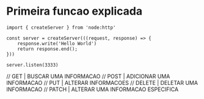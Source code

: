 # Primeira funcao explicada
``` Js
import { createServer } from 'node:http'

const server = createServer(((request, response) => {
    response.write('Hello World')
    return response.end();
}))

server.listen(3333)
```


// GET      | BUSCAR UMA INFORMACAO
// POST     | ADICIONAR UMA INFORMACAO
// PUT      | ALTERAR INFORMACOES
// DELETE   | DELETAR UMA INFORMACAO 
// PATCH    | ALTERAR UMA INFORMACAO ESPECIFICA